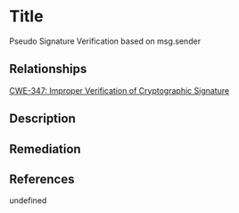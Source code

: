 # Title 
Pseudo Signature Verification based on msg.sender 

## Relationships
[CWE-347: Improper Verification of Cryptographic Signature](https://cwe.mitre.org/data/definitions/347.html)

## Description 


## Remediation


## References
undefined